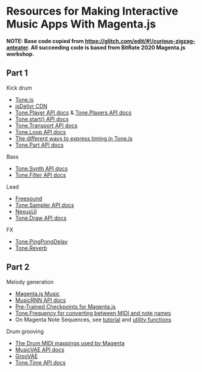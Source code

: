 Resources for Making Interactive Music Apps With Magenta.js
===========================================================

**NOTE: Base code copied from https://glitch.com/edit/#!/curious-zigzag-anteater. All succeeding code is based from BitRate 2020 Magenta.js workshop.**

Part 1
------

Kick drum

* [Tone.js](https://tonejs.github.io/)
* [jsDelivr CDN](https://www.jsdelivr.com/)
* [Tone.Player API docs](https://tonejs.github.io/docs/14.7.39/Player) & [Tone.Players API docs](https://tonejs.github.io/docs/14.7.39/Players)
* [Tone.start() API docs](https://tonejs.github.io/docs/14.7.39/fn/start)
* [Tone.Transport API docs](https://tonejs.github.io/docs/14.7.39/Transport)
* [Tone.Loop API docs](https://tonejs.github.io/docs/14.7.39/Loop)
* [The different ways to express timing in Tone.js](https://github.com/Tonejs/Tone.js/wiki/Time)
* [Tone.Part API docs](https://tonejs.github.io/docs/14.7.39/Part)

Bass

* [Tone.Synth API docs](https://tonejs.github.io/docs/14.7.39/Synth)
* [Tone.Filter API docs](https://tonejs.github.io/docs/14.7.39/Filter)

Lead

* [Freesound](https://freesound.org/)
* [Tone.Sampler API docs](https://tonejs.github.io/docs/14.7.39/Sampler)
* [NexusUI](https://nexus-js.github.io/ui/)
* [Tone.Draw API docs](https://tonejs.github.io/docs/14.7.39/Draw)

FX

* [Tone.PingPongDelay](https://tonejs.github.io/docs/14.7.39/PingPongDelay)
* [Tone.Reverb](https://tonejs.github.io/docs/14.7.39/Reverb)

Part 2
------

Melody generation

* [Magenta.js Music](https://github.com/magenta/magenta-js/tree/master/music)
* [MusicRNN API docs](https://magenta.github.io/magenta-js/music/classes/_music_rnn_model_.musicrnn.html)
* [Pre-Trained Checkpoints for Magenta.js](https://github.com/magenta/magenta-js/blob/master/music/checkpoints/README.md#table)
* [Tone.Frequency for converting between MIDI and note names](https://tonejs.github.io/docs/14.7.39/fn/Frequency)
* On Magenta Note Sequences, see [tutorial](https://hello-magenta.glitch.me/#step1) and [utility functions](https://magenta.github.io/magenta-js/music/modules/_core_sequences_.html)

Drum grooving

* [The Drum MIDI mappings used by Magenta](https://github.com/magenta/magenta-js/blob/master/music/src/core/data.ts#L36)
* [MusicVAE API docs](https://magenta.github.io/magenta-js/music/classes/_music_vae_model_.musicvae.html)
* [GrooVAE](https://magenta.tensorflow.org/groovae)
* [Tone.Time API docs](https://tonejs.github.io/docs/14.7.39/fn/Time)


